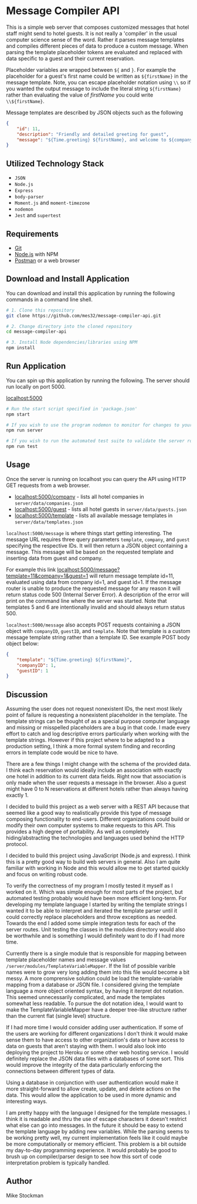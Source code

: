 # Message Compiler API
This is a simple web server that composes customized messages that hotel staff might send to hotel guests. It is not really a 'compiler' in the usual computer science sense of the word. Rather it parses message templates and compiles different pieces of data to produce a custom message. When parsing the template placeholder tokens are evaluated and replaced with data specific to a guest and their current reservation.

Placeholder variables are wrapped between `${` and `}`. For example the placeholder for a guest's first name could be written as `${firstName}` in the message template. Note, you can escape placeholder notation using `\\` so if you wanted the output message to include the literal string `${firstName}` rather than evaluating the value of *firstName* you could write `\\${firstName}`.

Message templates are described by JSON objects such as the following

```json
{
    "id": 11,
    "description": "Friendly and detailed greeting for guest",
    "message": "${Time.greeting} ${firstName}, and welcome to ${company}! Room ${roomNumber} is now ready you. Enjoy your stay, and let us know if you need anything"
}
```

## Utilized Technology Stack
- `JSON`
- `Node.js`
- `Express`
- `body-parser`
- `Moment.js` and `moment-timezone`
- `nodemon`
- `Jest` and `supertest`

## Requirements
- [Git](https://git-scm.com/)
- [Node.js](https://nodejs.org/en/) with NPM
- [Postman](https://www.getpostman.com/) or a web browser

## Download and Install Application
You can download and install this application by running the following commands in a command line shell.

```bash
# 1. Clone this repository
git clone https://github.com/mes32/message-compiler-api.git

# 2. Change directory into the cloned repository
cd message-compiler-api

# 3. Install Node dependencies/libraries using NPM
npm install
```

## Run Application
You can spin up this application by running the following. The server should run locally on port 5000.

[localhost:5000](http://localhost:5000)

```bash
# Run the start script specified in 'package.json'
npm start

# If you wish to use the program nodemon to monitor for changes to your files you could run this instead
npm run server

# If you wish to run the automated test suite to validate the server routes
npm run test
```

## Usage
Once the server is running on localhost you can query the API using HTTP GET requests from a web browser.

- [localhost:5000/company](http://localhost:5000/company) - lists all hotel companies in `server/data/companies.json`
- [localhost:5000/guest](http://localhost:5000/guest) - lists all hotel guests in `server/data/guests.json`
- [localhost:5000/template](http://localhost:5000/template) - lists all available message templates in `server/data/templates.json`

`localhost:5000/message` is where things start getting interesting. The message URL requires three query parameters `template`, `company`, and `guest` specifying the respective IDs. It will then return a JSON object containing a message. This message will be based on the requested template and inserting data from guest and company. 

For example this link [localhost:5000/message?template=11&company=1&guest=1](http://localhost:5000/message?template=11&company=1&guest=1) will return message template id=11, evaluated using data from company id=1, and guest id=1. If the message router is unable to produce the requested message for any reason it will return status code 500 (Internal Server Error). A description of the error will print on the command line where the server was started. Note that templates 5 and 6 are intentionally invalid and should always return status 500.

`localhost:5000/message` also accepts POST requests containing a JSON object with `companyID`, `guestID`, and `template`. Note that template is a custom message template string rather than a template ID. See example POST body object below:

```json
{
	"template": "${Time.greeting} ${firstName}",
	"companyID": 1,
	"guestID": 1
}
```

## Discussion
Assuming the user does not request nonexistent IDs, the next most likely point of failure is requesting a nonexistent placeholder in the template. The template strings can be thought of as a special purpose computer language and missing or misspelled placeholders are a bug in that code. I made every effort to catch and log descriptive errors particularly when working with the template strings. However if this project where to be adapted to a production setting, I think a more formal system finding and recording errors in template code would be nice to have.

There are a few things I might change with the schema of the provided data. I think each reservation would ideally include an association with exactly one hotel in addition to its current data fields. Right now that association is only made when the user requests a message in the browser. Also a guest might have 0 to N reservations at different hotels rather than always having exactly 1.

I decided to build this project as a web server with a REST API because that seemed like a good way to realistically provide this type of message composing functionality to end-users. Different organizations could build or modify their own computer systems to make requests to this API. This provides a high degree of portability. As well as completely hiding/abstracting the technologies and languages used behind the HTTP protocol.

I decided to build this project using JavaScript (Node.js and express). I think this is a pretty good way to build web servers in general. Also I am quite familiar with working in Node and this would allow me to get started quickly and focus on writing robust code.

To verify the correctness of my program I mostly tested it myself as I worked on it. Which was simple enough for most parts of the project, but automated testing probably would have been more efficient long-term. For developing my template language I started by writing the template strings I wanted it to be able to interpret and iterated the template parser until it could correctly replace placeholders and throw exceptions as needed. Towards the end I added some simple integration tests for each of the server routes. Unit testing the classes in the modules directory would also be worthwhile and is something I would definitely want to do if I had more time.

Currently there is a single module that is responsible for mapping between template placeholder names and message values `/server/modules/TemplateVariableMapper`. If the list of possible varible names were to grow very long adding them into this file would become a bit messy. A more comprensive solution could be load the template-variable mapping from a database or JSON file. I considered giving the template language a more object oriented syntax, by having it iterpret dot notation. This seemed unnecessarily complicated, and made the templates somewhat less readable. To pursue the dot notation idea, I would want to make the TemplateVariableMapper have a deeper tree-like structure rather than the current flat (single level) structure.

If I had more time I would consider adding user authentication. If some of the users are working for different organizations I don't think it would make sense them to have access to other organization's data or have access to data on guests that aren't staying with them. I would also look into deploying the project to Heroku or some other web hosting service. I would definitely replace the JSON data files with a databases of some sort. This would improve the integrity of the data particularly enforcing the connections between different types of data.

Using a database in conjunction with user authentication would make it more straight-forward to allow create, update, and delete actions on the data. This would allow the application to be used in more dynamic and interesting ways.

I am pretty happy with the language I designed for the template messages. I think it is readable and thru the use of escape characters it doesn't restrict what else can go into messages. In the future it should be easy to extend the template language by adding new variables. While the parsing seems to be working pretty well, my current implementation feels like it could maybe be more computationally or memory efficient. This problem is a bit outside my day-to-day programming experience. It would probably be good to brush up on compiler/parser design to see how this sort of code interpretation problem is typically handled. 

## Author
Mike Stockman